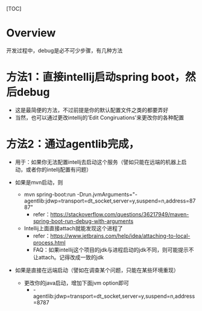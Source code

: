 [TOC]

# Overview
开发过程中，debug是必不可少步骤，有几种方法

# 方法1：直接intellij启动spring boot，然后debug
  - 这是最简便的方法，不过前提是你的默认配置文件之类的都要弄好
  - 当然，也可以通过更改intellij的'Edit Congiruations'来更改你的各种配置

# 方法2：通过agentlib完成，
- 用于：如果你无法配置intellj去启动这个服务（譬如只能在远端的机器上启动，或者你的intellj配置有问题）
- 如果是mvn启动，则
  - mvn spring-boot:run -Drun.jvmArguments="-agentlib:jdwp=transport=dt_socket,server=y,suspend=n,address=8787"
    - refer：https://stackoverflow.com/questions/36217949/maven-spring-boot-run-debug-with-arguments
  - Intellij上面直接attach就能发现这个进程了
    - refer：https://www.jetbrains.com/help/idea/attaching-to-local-process.html
    - FAQ：如果intellij这个项目的jdk与进程启动的jdk不同，则可能提示不让attach。记得改成一致的jdk

- 如果是直接在远端启动（譬如在调查某个问题，只能在某些环境重现）
  - 更改你的java启动，增加下面jvm option即可
    - -agentlib:jdwp=transport=dt_socket,server=y,suspend=n,address=8787